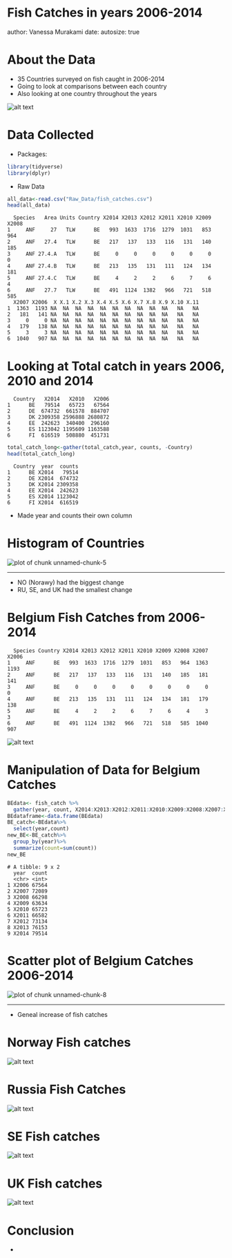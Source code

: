 Fish Catches in years 2006-2014
========================================================
author: Vanessa Murakami
date: 
autosize: true

About the Data
========================================================
- 35 Countries surveyed on fish caught in 2006-2014
- Going to look at comparisons between each country
- Also looking at one country throughout the years

![alt text](Pictures/barracuda_fish_school_1050x700.jpg)

Data Collected
========================================================

- Packages:

```r
library(tidyverse)
library(dplyr)
```
- Raw Data

```r
all_data<-read.csv("Raw_Data/fish_catches.csv")
head(all_data)
```

```
  Species   Area Units Country X2014 X2013 X2012 X2011 X2010 X2009 X2008
1     ANF     27   TLW      BE   993  1633  1716  1279  1031   853   964
2     ANF   27.4   TLW      BE   217   137   133   116   131   140   185
3     ANF 27.4.A   TLW      BE     0     0     0     0     0     0     0
4     ANF 27.4.B   TLW      BE   213   135   131   111   124   134   181
5     ANF 27.4.C   TLW      BE     4     2     2     6     7     6     4
6     ANF   27.7   TLW      BE   491  1124  1382   966   721   518   585
  X2007 X2006  X X.1 X.2 X.3 X.4 X.5 X.6 X.7 X.8 X.9 X.10 X.11
1  1363  1193 NA  NA  NA  NA  NA  NA  NA  NA  NA  NA   NA   NA
2   181   141 NA  NA  NA  NA  NA  NA  NA  NA  NA  NA   NA   NA
3     0     0 NA  NA  NA  NA  NA  NA  NA  NA  NA  NA   NA   NA
4   179   138 NA  NA  NA  NA  NA  NA  NA  NA  NA  NA   NA   NA
5     3     3 NA  NA  NA  NA  NA  NA  NA  NA  NA  NA   NA   NA
6  1040   907 NA  NA  NA  NA  NA  NA  NA  NA  NA  NA   NA   NA
```

Looking at Total catch in years 2006, 2010 and 2014
========================================================


```
  Country   X2014   X2010   X2006
1      BE   79514   65723   67564
2      DE  674732  661578  884707
3      DK 2309358 2596888 2680872
4      EE  242623  340400  296160
5      ES 1123042 1195609 1163588
6      FI  616519  508880  451731
```

```r
total_catch_long<-gather(total_catch,year, counts, -Country)
head(total_catch_long)
```

```
  Country  year  counts
1      BE X2014   79514
2      DE X2014  674732
3      DK X2014 2309358
4      EE X2014  242623
5      ES X2014 1123042
6      FI X2014  616519
```
- Made year and counts their own column

Histogram of Countries
========================================================
![plot of chunk unnamed-chunk-5](fishing_presentation-figure/unnamed-chunk-5-1.png)
***
- NO (Norawy) had the biggest change
- RU, SE, and UK had the smallest change


Belgium Fish Catches from 2006-2014
========================================================

```
  Species Country X2014 X2013 X2012 X2011 X2010 X2009 X2008 X2007 X2006
1     ANF      BE   993  1633  1716  1279  1031   853   964  1363  1193
2     ANF      BE   217   137   133   116   131   140   185   181   141
3     ANF      BE     0     0     0     0     0     0     0     0     0
4     ANF      BE   213   135   131   111   124   134   181   179   138
5     ANF      BE     4     2     2     6     7     6     4     3     3
6     ANF      BE   491  1124  1382   966   721   518   585  1040   907
```

![alt text](Pictures/belgium-location-map.jpg)

Manipulation of Data for Belgium Catches
========================================================

```r
BEdata<- fish_catch %>%
  gather(year, count, X2014:X2013:X2012:X2011:X2010:X2009:X2008:X2007:X2006)
BEdataframe<-data.frame(BEdata)
BE_catch<-BEdata%>%
  select(year,count)
new_BE<-BE_catch%>%
  group_by(year)%>%
  summarize(count=sum(count))
new_BE
```

```
# A tibble: 9 x 2
  year  count
  <chr> <int>
1 X2006 67564
2 X2007 72089
3 X2008 66298
4 X2009 63634
5 X2010 65723
6 X2011 66582
7 X2012 73134
8 X2013 76153
9 X2014 79514
```

Scatter plot of Belgium Catches 2006-2014
========================================================
![plot of chunk unnamed-chunk-8](fishing_presentation-figure/unnamed-chunk-8-1.png)

***
- Geneal increase of fish catches

Norway Fish catches
========================================================

![alt text](Figures/NO_Catches_per_Year_scatter.jpg)

Russia Fish Catches
========================================================
![alt text](Figures/RU_Catches_per_Year_scatter.jpg)

SE Fish catches
========================================================
![alt text](Figures/SE_Catches_per_Year_scatter.jpg)

UK Fish catches
========================================================
![alt text](Figures/UK_Catches_per_Year_scatter.jpg)


Conclusion
========================================================
- 




